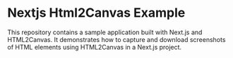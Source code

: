 # Nextjs Html2Canvas Example

This repository contains a sample application built with Next.js and HTML2Canvas. It demonstrates how to capture and download screenshots of HTML elements using HTML2Canvas in a Next.js project.
